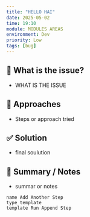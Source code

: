 ```yaml
---
title: "HELLO HAI"
date: 2025-05-02
time: 19:10
module: MODULES AREAS
environment: Dev
priority: Low
tags: [bug]
---
```


## 📝 What is the issue?
- WHAT IS THE ISSUE

## 🧪 Approaches
- Steps or approach tried

## ✅ Solution
- final soulution 

## 🧾 Summary / Notes
- summar or notes

```button
name Add Another Step
type template
template Run Append Step
```

 
